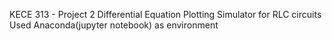 KECE 313 - Project 2
Differential Equation Plotting Simulator for RLC circuits
Used Anaconda(jupyter notebook) as environment
